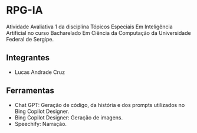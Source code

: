 # RPG-IA
Atividade Avaliativa 1 da disciplina Tópicos Especiais Em Inteligência Artificial no curso Bacharelado Em Ciência da Computação da Universidade Federal de Sergipe.

## Integrantes
- Lucas Andrade Cruz

## Ferramentas
- Chat GPT: Geração de código, da história e dos prompts utilizados no Bing Copilot Designer.
- Bing Copilot Designer: Geração de imagens.
- Speechify: Narração.
